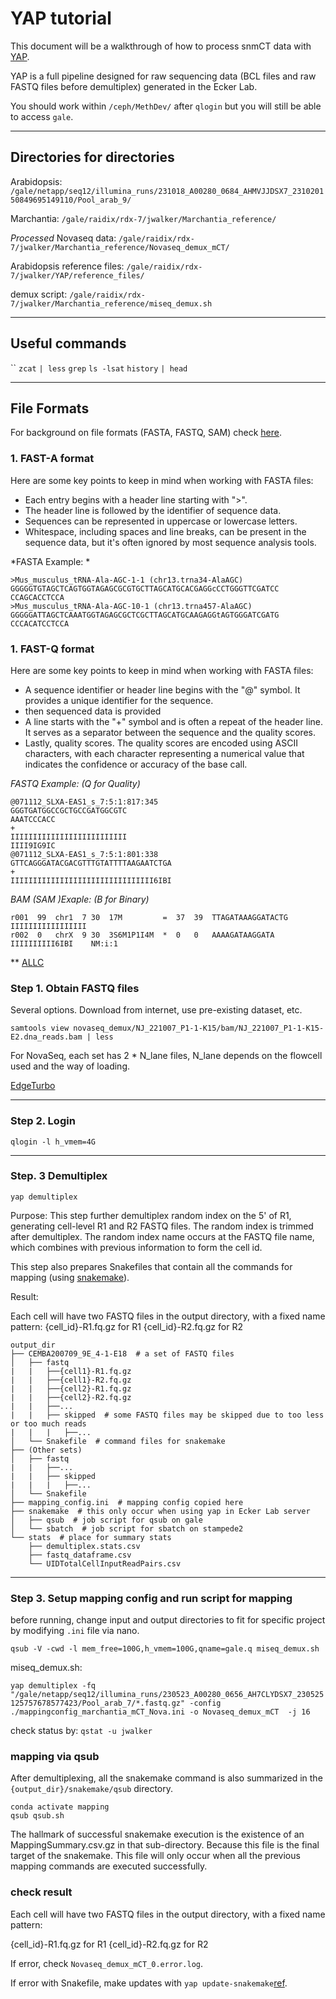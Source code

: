 # YAP tutorial
This document will be a walkthrough of how to process snmCT data with [YAP](https://hq-1.gitbook.io/mc/). 

YAP is a full pipeline designed for raw sequencing data (BCL files and raw FASTQ files before demultiplex) generated in the Ecker Lab.

You should work within `/ceph/MethDev/` after `qlogin` but you will still be able to access `gale`.

---

## Directories for directories

Arabidopsis: `/gale/netapp/seq12/illumina_runs/231018_A00280_0684_AHMVJJDSX7_231020150849695149110/Pool_arab_9/`

Marchantia: `/gale/raidix/rdx-7/jwalker/Marchantia_reference/`

*Processed* Novaseq data: `/gale/raidix/rdx-7/jwalker/Marchantia_reference/Novaseq_demux_mCT/`

Arabidopsis reference files: `/gale/raidix/rdx-7/jwalker/YAP/reference_files/`

demux script: `/gale/raidix/rdx-7/jwalker/Marchantia_reference/miseq_demux.sh`

---

## Useful commands
``
`zcat`
`| less`
`grep`
`ls -lsat`
`history`
`| head`

---

## File Formats

For background on file formats (FASTA, FASTQ, SAM) check [here](https://bioinformatics.stackexchange.com/questions/14/what-is-the-difference-between-fasta-fastq-and-sam-file-formats).

### 1. FAST-A format

Here are some key points to keep in mind when working with FASTA files:

- Each entry begins with a header line starting with ">".
- The header line is followed by the identifier of sequence data.
- Sequences can be represented in uppercase or lowercase letters.
- Whitespace, including spaces and line breaks, can be present in the sequence data, but it's often ignored by most sequence analysis tools.

*FASTA Example: *
```
>Mus_musculus_tRNA-Ala-AGC-1-1 (chr13.trna34-AlaAGC)
GGGGGTGTAGCTCAGTGGTAGAGCGCGTGCTTAGCATGCACGAGGcCCTGGGTTCGATCC
CCAGCACCTCCA
>Mus_musculus_tRNA-Ala-AGC-10-1 (chr13.trna457-AlaAGC)
GGGGGATTAGCTCAAATGGTAGAGCGCTCGCTTAGCATGCAAGAGGtAGTGGGATCGATG
CCCACATCCTCCA
```

### 1. FAST-Q format

Here are some key points to keep in mind when working with FASTA files:
- A sequence identifier or header line begins with the "@" symbol. It provides a unique identifier for the sequence.
- then sequenced data is provided
- A line starts with the "+" symbol and is often a repeat of the header line. It serves as a separator between the sequence and the quality scores.
- Lastly, quality scores. The quality scores are encoded using ASCII characters, with each character representing a numerical value that indicates the confidence or accuracy of the base call.
  

*FASTQ Example:  (Q for Quality)*
```
@071112_SLXA-EAS1_s_7:5:1:817:345
GGGTGATGGCCGCTGCCGATGGCGTC
AAATCCCACC
+
IIIIIIIIIIIIIIIIIIIIIIIIII
IIII9IG9IC
@071112_SLXA-EAS1_s_7:5:1:801:338
GTTCAGGGATACGACGTTTGTATTTTAAGAATCTGA
+
IIIIIIIIIIIIIIIIIIIIIIIIIIIIIIII6IBI
```

*BAM (SAM )Exaple: (B for Binary)*
```
r001  99  chr1  7 30  17M         =  37  39  TTAGATAAAGGATACTG   IIIIIIIIIIIIIIIII
r002  0   chrX  9 30  3S6M1P1I4M  *  0   0   AAAAGATAAGGATA      IIIIIIIIII6IBI    NM:i:1
```
**
[ALLC](https://hq-1.gitbook.io/mc/tech-background/file-formats#allc-file)

### Step 1. Obtain FASTQ files

Several options. Download from internet, use pre-existing dataset, etc.

`samtools view novaseq_demux/NJ_221007_P1-1-K15/bam/NJ_221007_P1-1-K15-E2.dna_reads.bam | less`

For NovaSeq, each set has 2 * N_lane files, N_lane depends on the flowcell used and the way of loading.

[EdgeTurbo](https://ngdc.cncb.ac.cn/ettrans/files/edgeturbo%E5%AE%A2%E6%88%B7%E7%AB%AF%EF%BC%88linux%E7%89%88%EF%BC%89%E4%BD%BF%E7%94%A8%E6%8C%87%E5%8D%97.pdf)

---

### Step 2. Login
`qlogin -l h_vmem=4G`

---

### Step. 3 Demultiplex

`yap demultiplex` 

Purpose:
This step further demultiplex random index on the 5' of R1, generating cell-level R1 and R2 FASTQ files.
The random index is trimmed after demultiplex. The random index name occurs at the FASTQ file name, which combines with previous information to form the cell id.

This step also prepares Snakefiles that contain all the commands for mapping (using [snakemake](https://snakemake.github.io)).

Result:

Each cell will have two FASTQ files in the output directory, with a fixed name pattern:
{cell_id}-R1.fq.gz for R1
{cell_id}-R2.fq.gz for R2

```
output_dir
├── CEMBA200709_9E_4-1-E18  # a set of FASTQ files
│   ├── fastq
|   |   ├──{cell1}-R1.fq.gz
|   |   ├──{cell1}-R2.fq.gz
|   |   ├──{cell2}-R1.fq.gz
|   |   ├──{cell2}-R2.fq.gz
|   |   ├──...
|   |   ├── skipped  # some FASTQ files may be skipped due to too less or too much reads
|   |   |   ├──...
│   └── Snakefile  # command files for snakemake
├── (Other sets)
│   ├── fastq
|   |   ├──...
|   |   ├── skipped
|   |   |   ├──...
│   └── Snakefile
├── mapping_config.ini  # mapping config copied here
├── snakemake  # this only occur when using yap in Ecker Lab server
│   ├── qsub  # job script for qsub on gale
│   └── sbatch  # job script for sbatch on stampede2
└── stats  # place for summary stats
    ├── demultiplex.stats.csv
    ├── fastq_dataframe.csv
    └── UIDTotalCellInputReadPairs.csv

```

---

### Step 3. Setup mapping config and run script for mapping

before running, change input and output directories to fit for specific project by modifying `.ini` file via nano.


`qsub -V -cwd -l mem_free=100G,h_vmem=100G,qname=gale.q miseq_demux.sh`

miseq_demux.sh:

`yap demultiplex -fq "/gale/netapp/seq12/illumina_runs/230523_A00280_0656_AH7CLYDSX7_230525125757678577423/Pool_arab_7/*.fastq.gz" -config ./mappingconfig_marchantia_mCT_Nova.ini -o Novaseq_demux_mCT  -j 16`

check status by:
`qstat -u jwalker`

### mapping via qsub

After demultiplexing, all the snakemake command is also summarized in the `{output_dir}/snakemake/qsub` directory. 

```
conda activate mapping
qsub qsub.sh
```

The hallmark of successful snakemake execution is the existence of an MappingSummary.csv.gz in that sub-directory. Because this file is the final target of the snakemake. This file will only occur when all the previous mapping commands are executed successfully.

### check result

Each cell will have two FASTQ files in the output directory, with a fixed name pattern:

{cell_id}-R1.fq.gz for R1
{cell_id}-R2.fq.gz for R2

If error, check `Novaseq_demux_mCT_0.error.log`.

If error with Snakefile, make updates with `yap update-snakemake`[ref](https://snakemake.readthedocs.io/en/stable/).





